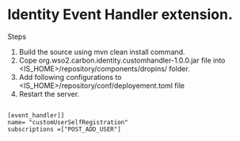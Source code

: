 # Identity Event Handler extension.

Steps 

1. Build the source using mvn clean install command.
2. Cope org.wso2.carbon.identity.customhandler-1.0.0.jar file into <IS_HOME>/repository/components/dropins/ folder.
3. Add following configurations to <IS_HOME>/repository/conf/deployement.toml file
4. Restart the server. 
```

[event_handler]]
name= "customUserSelfRegistration"
subscriptions =["POST_ADD_USER"]

```
